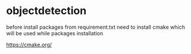# objectdetection

before install packages from requirement.txt need to install cmake which will be used while packages installation

https://cmake.org/
